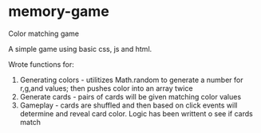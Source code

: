# memory-game
Color matching game

A simple game using basic css, js and html.

Wrote functions for:
  1. Generating colors - utilitizes Math.random to generate a number for r,g,and values; then pushes color into an array twice
  2. Generate cards - pairs of cards will be given matching color values
  3. Gameplay - cards are shuffled and then based on click events will determine and reveal card color. Logic has been writtent o see if cards match
